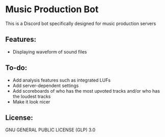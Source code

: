 # Music Production Bot
This is a Discord bot specifically designed for music production servers

## Features:
- Displaying waveform of sound files

## To-do:
- Add analysis features such as integrated LUFs
- Add server-dependent settings
- Add scoreboards of who has the most upvoted tracks and/or who has the loudest tracks
- Make it look nicer

## License:
GNU GENERAL PUBLIC LICENSE (GLP) 3.0